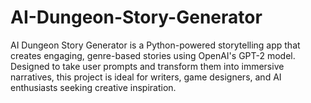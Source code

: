 # AI-Dungeon-Story-Generator
AI Dungeon Story Generator is a Python-powered storytelling app that creates engaging, genre-based stories using OpenAI's GPT-2 model. Designed to take user prompts and transform them into immersive narratives, this project is ideal for writers, game designers, and AI enthusiasts seeking creative inspiration.
